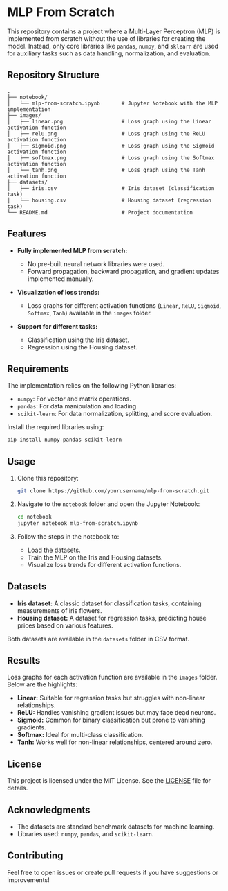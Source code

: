# MLP From Scratch

This repository contains a project where a Multi-Layer Perceptron (MLP) is implemented from scratch without the use of libraries for creating the model. Instead, only core libraries like `pandas`, `numpy`, and `sklearn` are used for auxiliary tasks such as data handling, normalization, and evaluation.

## Repository Structure

```
.
├── notebook/
│   └── mlp-from-scratch.ipynb       # Jupyter Notebook with the MLP implementation
├── images/
│   ├── linear.png                   # Loss graph using the Linear activation function
│   ├── relu.png                     # Loss graph using the ReLU activation function
│   ├── sigmoid.png                  # Loss graph using the Sigmoid activation function
│   ├── softmax.png                  # Loss graph using the Softmax activation function
│   └── tanh.png                     # Loss graph using the Tanh activation function
├── datasets/
│   ├── iris.csv                     # Iris dataset (classification task)
│   └── housing.csv                  # Housing dataset (regression task)
└── README.md                        # Project documentation
```

## Features

- **Fully implemented MLP from scratch:**
  - No pre-built neural network libraries were used.
  - Forward propagation, backward propagation, and gradient updates implemented manually.

- **Visualization of loss trends:**
  - Loss graphs for different activation functions (`Linear`, `ReLU`, `Sigmoid`, `Softmax`, `Tanh`) available in the `images` folder.

- **Support for different tasks:**
  - Classification using the Iris dataset.
  - Regression using the Housing dataset.

## Requirements

The implementation relies on the following Python libraries:

- `numpy`: For vector and matrix operations.
- `pandas`: For data manipulation and loading.
- `scikit-learn`: For data normalization, splitting, and score evaluation.

Install the required libraries using:
```bash
pip install numpy pandas scikit-learn
```

## Usage

1. Clone this repository:
   ```bash
   git clone https://github.com/yourusername/mlp-from-scratch.git
   ```

2. Navigate to the `notebook` folder and open the Jupyter Notebook:
   ```bash
   cd notebook
   jupyter notebook mlp-from-scratch.ipynb
   ```

3. Follow the steps in the notebook to:
   - Load the datasets.
   - Train the MLP on the Iris and Housing datasets.
   - Visualize loss trends for different activation functions.

## Datasets

- **Iris dataset:** A classic dataset for classification tasks, containing measurements of iris flowers.
- **Housing dataset:** A dataset for regression tasks, predicting house prices based on various features.

Both datasets are available in the `datasets` folder in CSV format.

## Results

Loss graphs for each activation function are available in the `images` folder. Below are the highlights:

- **Linear:** Suitable for regression tasks but struggles with non-linear relationships.
- **ReLU:** Handles vanishing gradient issues but may face dead neurons.
- **Sigmoid:** Common for binary classification but prone to vanishing gradients.
- **Softmax:** Ideal for multi-class classification.
- **Tanh:** Works well for non-linear relationships, centered around zero.

## License

This project is licensed under the MIT License. See the [LICENSE](LICENSE) file for details.

## Acknowledgments

- The datasets are standard benchmark datasets for machine learning.
- Libraries used: `numpy`, `pandas`, and `scikit-learn`.

## Contributing

Feel free to open issues or create pull requests if you have suggestions or improvements!
